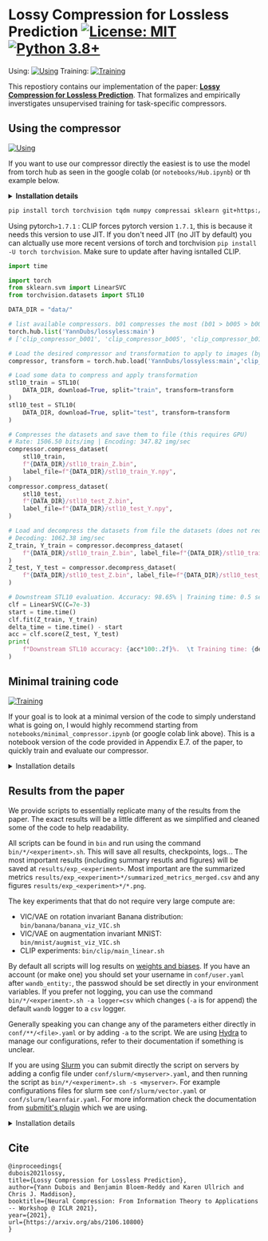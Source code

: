 # Lossy Compression for Lossless Prediction [![License: MIT](https://img.shields.io/badge/License-MIT-yellow.svg)](https://github.com/YannDubs/lossyless/blob/main/LICENSE) [![Python 3.8+](https://img.shields.io/badge/python-3.8+-blue.svg)](https://www.python.org/downloads/release/python-380/)

Using: [![Using](https://colab.research.google.com/assets/colab-badge.svg)](https://colab.research.google.com/github/YannDubs/lossyless/blob/main/notebooks/Hub.ipynb) 
Training: [![Training](https://colab.research.google.com/assets/colab-badge.svg)](https://colab.research.google.com/github/YannDubs/lossyless/blob/main/notebooks/minimal_code.ipynb)

This repostiory contains our implementation of the paper: [**Lossy Compression for Lossless Prediction**](https://arxiv.org/abs/2106.10800). That formalizes and empirically inverstigates unsupervised training for task-specific compressors.


## Using the compressor 

[![Using](https://colab.research.google.com/assets/colab-badge.svg)](https://colab.research.google.com/github/YannDubs/lossyless/blob/main/notebooks/Hub.ipynb)

If you want to use our compressor directly the easiest is to use the model from torch hub as seen in the google colab (or `notebooks/Hub.ipynb`) or th example below.

<details>
  <summary><b>Installation details</b></summary>
  ```bash
  pip install torch torchvision tqdm numpy compressai sklearn git+https://github.com/openai/CLIP.git
  ```


  Using pytorch`>1.7.1` : CLIP forces pytorch version `1.7.1`, this is because it needs this version to use JIT. If you don't need JIT (no JIT by default) you can alctually use more recent versions of torch and torchvision `pip install -U torch torchvision`. Make sure to update after having isntalled CLIP.
</details>

```bash
pip install torch torchvision tqdm numpy compressai sklearn git+https://github.com/openai/CLIP.git
```


Using pytorch`>1.7.1` : CLIP forces pytorch version `1.7.1`, this is because it needs this version to use JIT. If you don't need JIT (no JIT by default) you can alctually use more recent versions of torch and torchvision `pip install -U torch torchvision`. Make sure to update after having isntalled CLIP.

```python
import time

import torch
from sklearn.svm import LinearSVC
from torchvision.datasets import STL10

DATA_DIR = "data/"

# list available compressors. b01 compresses the most (b01 > b005 > b001)
torch.hub.list('YannDubs/lossyless:main') 
# ['clip_compressor_b001', 'clip_compressor_b005', 'clip_compressor_b01']

# Load the desired compressor and transformation to apply to images (by default on GPU if available)
compressor, transform = torch.hub.load('YannDubs/lossyless:main','clip_compressor_b005')

# Load some data to compress and apply transformation
stl10_train = STL10(
    DATA_DIR, download=True, split="train", transform=transform
)
stl10_test = STL10(
    DATA_DIR, download=True, split="test", transform=transform
)

# Compresses the datasets and save them to file (this requires GPU)
# Rate: 1506.50 bits/img | Encoding: 347.82 img/sec
compressor.compress_dataset(
    stl10_train,
    f"{DATA_DIR}/stl10_train_Z.bin",
    label_file=f"{DATA_DIR}/stl10_train_Y.npy",
)
compressor.compress_dataset(
    stl10_test,
    f"{DATA_DIR}/stl10_test_Z.bin",
    label_file=f"{DATA_DIR}/stl10_test_Y.npy",
)

# Load and decompress the datasets from file the datasets (does not require GPU)
# Decoding: 1062.38 img/sec
Z_train, Y_train = compressor.decompress_dataset(
    f"{DATA_DIR}/stl10_train_Z.bin", label_file=f"{DATA_DIR}/stl10_train_Y.npy"
)
Z_test, Y_test = compressor.decompress_dataset(
    f"{DATA_DIR}/stl10_test_Z.bin", label_file=f"{DATA_DIR}/stl10_test_Y.npy"
)

# Downstream STL10 evaluation. Accuracy: 98.65% | Training time: 0.5 sec
clf = LinearSVC(C=7e-3)
start = time.time()
clf.fit(Z_train, Y_train)
delta_time = time.time() - start
acc = clf.score(Z_test, Y_test)
print(
    f"Downstream STL10 accuracy: {acc*100:.2f}%.  \t Training time: {delta_time:.1f} "
)
```


## Minimal training code

[![Training](https://colab.research.google.com/assets/colab-badge.svg)](https://colab.research.google.com/github/YannDubs/lossyless/blob/main/notebooks/minimal_code.ipynb)

If your goal is to look at a minimal version of the code to simply understand what is going on, I would highly recommend starting from `notebooks/minimal_compressor.ipynb` (or google colab link above). This is a notebook version of the code provided in Appendix E.7. of the paper, to quickly train and evaluate our compressor. 

<details>
  <summary>Installation details</summary>
  1. `pip install git+https://github.com/openai/CLIP.git`
  2. `pip uninstall -y torchtext` (probably not necessary but can cause issues if got installed as wrong pytorch version)
  3. `pip install scikit-learn==0.24.2 lightning-bolts==0.3.4 compressai==1.1.5 pytorch-lightning==1.3.8`

  Using pytorch`>1.7.1` : CLIP forces pytorch version `1.7.1` you should be able to use a more recent versions.  E.g.:
  1. `pip install git+https://github.com/openai/CLIP.git`
  2. `pip install -U torch torchvision scikit-learn lightning-bolts compressai pytorch-lightning`
</details>

## Results from the paper

We provide scripts to essentially replicate many of the results from the paper. The exact results will be a little different as we simplified and cleaned some of the code to help readability.

All scripts can be found in `bin` and run using the command `bin/*/<experiment>.sh`. This will save all results, checkpoints, logs... The most important results (including summary resutls and figures) will be saved at `results/exp_<experiment>`. Most important are the summarized metrics `results/exp_<experiment>*/summarized_metrics_merged.csv` and any figures `results/exp_<experiment>*/*.png`.

The key experiments that that do not require very large compute are:
- VIC/VAE on rotation invariant Banana distribution: `bin/banana/banana_viz_VIC.sh`
- VIC/VAE on augmentation invariant MNIST: `bin/mnist/augmist_viz_VIC.sh`
- CLIP experiments: `bin/clip/main_linear.sh`

By default all scripts will log results on [weights and biases](https://wandb.ai/site). If you have an account (or make one) you should set your username in `conf/user.yaml` after `wandb_entity:`, the passwod should be set directly in your environment variables. If you prefer not logging, you can use the command `bin/*/<experiment>.sh -a logger=csv` which changes (`-a` is for append) the default `wandb` logger to a `csv` logger.

Generally speaking you can change any of the parameters either directly in `conf/**/<file>.yaml` or by adding `-a` to the script. We are using [Hydra](https://hydra.cc/) to manage our configurations, refer to their documentation if something is unclear.

If you are using [Slurm](https://slurm.schedmd.com/documentation.html) you can submit directly the script on servers by adding a config file under `conf/slurm/<myserver>.yaml`, and then running the script as `bin/*/<experiment>.sh -s <myserver>`. For example configurations files for slurm see `conf/slurm/vector.yaml` or `conf/slurm/learnfair.yaml`. For more information check the documentation from [submitit's plugin](https://hydra.cc/docs/plugins/submitit_launcher) which we are using.






<details>
  <summary>Installation details</summary>

### 

0. Clone repository
1. Install [PyTorch](https://pytorch.org/) >=  1.7
2. `pip install -r requirements.txt`



### Other installation
- For the bare minimum packages: use `pip install -r requirements_mini.txt` instead.
- For conda: use  `conda env update --file requirements/environment.yaml`.
- For docker: we provide a dockerfile at `requirements/Dockerfile`.

### Notes 

- CLIP forces pytorch version `1.7.1`, this is because it needs this version to use JIT. We don't use JIT so you can alctually use more recent versions of torch and torchvision `pip install -U torch torchvision`.
- For better logging: `hydra` and `pytorch lightning` logging don't work great together, to have a better logging experience you should comment out the folowing lines in `pytorch_lightning/__init__.py` :

```python
if not _root_logger.hasHandlers():
     _logger.addHandler(logging.StreamHandler())
     _logger.propagate = False
```

### Test installation

To test your installation and that everything works as desired you can run `bin/test.sh`, which will run an epoch of BICNE and VIC on MNIST.

</details>




## Cite
```
@inproceedings{
dubois2021lossy,
title={Lossy Compression for Lossless Prediction},
author={Yann Dubois and Benjamin Bloem-Reddy and Karen Ullrich and Chris J. Maddison},
booktitle={Neural Compression: From Information Theory to Applications -- Workshop @ ICLR 2021},
year={2021},
url={https://arxiv.org/abs/2106.10800}
}
```
